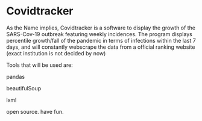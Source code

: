 # Covidtracker

As the Name implies, Covidtracker is a software to display the growth of the SARS-Cov-19 outbreak featuring weekly incidences.
The program displays percentile growth/fall of the pandemic in terms of infections within the last 7 days,
and will constantly webscrape the data from a official ranking website (exact institution is not decided by now)

Tools that will be used are:

pandas

beautifulSoup

lxml

open source. have fun.

